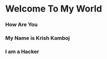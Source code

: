 # Welcome To My World
### How Are You
### My Name is Krish Kamboj
### I am a Hacker 

















